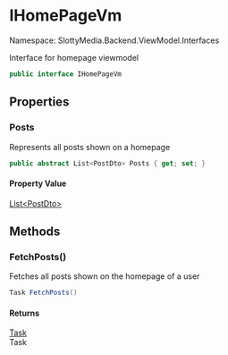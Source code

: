 # IHomePageVm

Namespace: SlottyMedia.Backend.ViewModel.Interfaces

Interface for homepage viewmodel

```csharp
public interface IHomePageVm
```

## Properties

### **Posts**

Represents all posts shown on a homepage

```csharp
public abstract List<PostDto> Posts { get; set; }
```

#### Property Value

[List&lt;PostDto&gt;](https://docs.microsoft.com/en-us/dotnet/api/system.collections.generic.list-1)<br>

## Methods

### **FetchPosts()**

Fetches all posts shown on the homepage of a user

```csharp
Task FetchPosts()
```

#### Returns

[Task](https://docs.microsoft.com/en-us/dotnet/api/system.threading.tasks.task)<br>
Task
